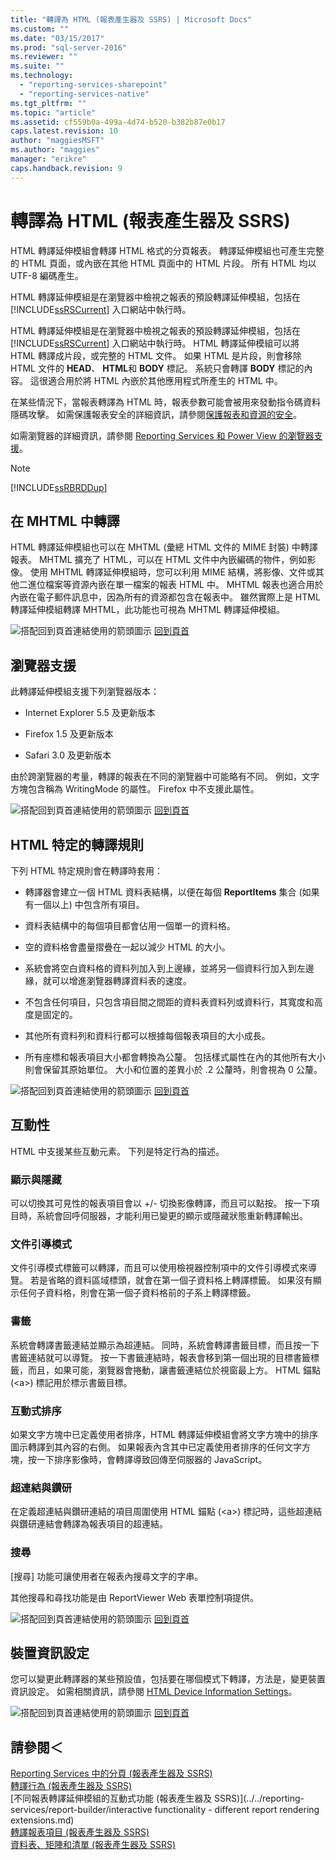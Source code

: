 ```yaml
---
title: "轉譯為 HTML (報表產生器及 SSRS) | Microsoft Docs"
ms.custom: ""
ms.date: "03/15/2017"
ms.prod: "sql-server-2016"
ms.reviewer: ""
ms.suite: ""
ms.technology: 
  - "reporting-services-sharepoint"
  - "reporting-services-native"
ms.tgt_pltfrm: ""
ms.topic: "article"
ms.assetid: cf559b0a-499a-4d74-b520-b382b87e0b17
caps.latest.revision: 10
author: "maggiesMSFT"
ms.author: "maggies"
manager: "erikre"
caps.handback.revision: 9
---
```

# 轉譯為 HTML (報表產生器及 SSRS)
  HTML 轉譯延伸模組會轉譯 HTML 格式的分頁報表。 轉譯延伸模組也可產生完整的 HTML 頁面，或內嵌在其他 HTML 頁面中的 HTML 片段。 所有 HTML 均以 UTF-8 編碼產生。  
  
 HTML 轉譯延伸模組是在瀏覽器中檢視之報表的預設轉譯延伸模組，包括在 [!INCLUDE[ssRSCurrent](../../includes/ssrscurrent-md.md)] 入口網站中執行時。  
  
 HTML 轉譯延伸模組是在瀏覽器中檢視之報表的預設轉譯延伸模組，包括在 [!INCLUDE[ssRSCurrent](../../includes/ssrscurrent-md.md)] 入口網站中執行時。 HTML 轉譯延伸模組可以將 HTML 轉譯成片段，或完整的 HTML 文件。 如果 HTML 是片段，則會移除 HTML 文件的 **HEAD**、 **HTML**和 **BODY** 標記。 系統只會轉譯 **BODY** 標記的內容。 這很適合用於將 HTML 內嵌於其他應用程式所產生的 HTML 中。  
  
 在某些情況下，當報表轉譯為 HTML 時，報表參數可能會被用來發動指令碼資料隱碼攻擊。 如需保護報表安全的詳細資訊，請參閱[保護報表和資源的安全](../../reporting-services/security/secure-reports-and-resources.md)。  
  
 如需瀏覽器的詳細資訊，請參閱 [Reporting Services 和 Power View 的瀏覽器支援](../../reporting-services/browser-support-for-reporting-services-and-power-view.md)。  
  
> [!NOTE]  
>  [!INCLUDE[ssRBRDDup](../../includes/ssrbrddup-md.md)]  
  
##  <a name="RenderingMHTML"></a> 在 MHTML 中轉譯  
 HTML 轉譯延伸模組也可以在 MHTML (彙總 HTML 文件的 MIME 封裝) 中轉譯報表。 MHTML 擴充了 HTML，可以在 HTML 文件中內嵌編碼的物件，例如影像。 使用 MHTML 轉譯延伸模組時，您可以利用 MIME 結構，將影像、文件或其他二進位檔案等資源內嵌在單一檔案的報表 HTML 中。 MHTML 報表也適合用於內嵌在電子郵件訊息中，因為所有的資源都包含在報表中。 雖然實際上是 HTML 轉譯延伸模組轉譯 MHTML，此功能也可視為 MHTML 轉譯延伸模組。  
  
 ![搭配回到頁首連結使用的箭頭圖示](../../analysis-services/instances/media/uparrow16x16.png "搭配回到頁首連結使用的箭頭圖示") [回到頁首](#BackToTop)  
  
##  <a name="BrowserSupport"></a> 瀏覽器支援  
 此轉譯延伸模組支援下列瀏覽器版本：  
  
-   Internet Explorer 5.5 及更新版本  
  
-   Firefox 1.5 及更新版本  
  
-   Safari 3.0 及更新版本  
  
 由於跨瀏覽器的考量，轉譯的報表在不同的瀏覽器中可能略有不同。 例如，文字方塊包含稱為 WritingMode 的屬性。 Firefox 中不支援此屬性。  
  
 ![搭配回到頁首連結使用的箭頭圖示](../../analysis-services/instances/media/uparrow16x16.png "搭配回到頁首連結使用的箭頭圖示") [回到頁首](#BackToTop)  
  
##  <a name="HTMLSpecificRenderingRules"></a> HTML 特定的轉譯規則  
 下列 HTML 特定規則會在轉譯時套用：  
  
-   轉譯器會建立一個 HTML 資料表結構，以便在每個 **ReportItems** 集合 (如果有一個以上) 中包含所有項目。  
  
-   資料表結構中的每個項目都會佔用一個單一的資料格。  
  
-   空的資料格會盡量摺疊在一起以減少 HTML 的大小。  
  
-   系統會將空白資料格的資料列加入到上邊緣，並將另一個資料行加入到左邊緣，就可以增進瀏覽器轉譯資料表的速度。  
  
-   不包含任何項目，只包含項目間之間距的資料表資料列或資料行，其寬度和高度是固定的。  
  
-   其他所有資料列和資料行都可以根據每個報表項目的大小成長。  
  
-   所有座標和報表項目大小都會轉換為公釐。 包括樣式屬性在內的其他所有大小則會保留其原始單位。 大小和位置的差異小於 .2 公釐時，則會視為 0 公釐。  
  
 ![搭配回到頁首連結使用的箭頭圖示](../../analysis-services/instances/media/uparrow16x16.png "搭配回到頁首連結使用的箭頭圖示") [回到頁首](#BackToTop)  
  
##  <a name="Interactivity"></a> 互動性  
 HTML 中支援某些互動元素。 下列是特定行為的描述。  
  
### 顯示與隱藏  
 可以切換其可見性的報表項目會以 +/- 切換影像轉譯，而且可以點按。 按一下項目時，系統會回呼伺服器，才能利用已變更的顯示或隱藏狀態重新轉譯輸出。  
  
### 文件引導模式  
 文件引導模式標籤可以轉譯，而且可以使用檢視器控制項中的文件引導模式來導覽。 若是省略的資料區域標頭，就會在第一個子資料格上轉譯標籤。 如果沒有顯示任何子資料格，則會在第一個子資料格前的子系上轉譯標籤。  
  
### 書籤  
 系統會轉譯書籤連結並顯示為超連結。 同時，系統會轉譯書籤目標，而且按一下書籤連結就可以導覽。 按一下書籤連結時，報表會移到第一個出現的目標書籤標籤，而且，如果可能，瀏覽器會捲動，讓書籤連結位於視窗最上方。 HTML 錨點 (\<a>) 標記用於標示書籤目標。  
  
### 互動式排序  
 如果文字方塊中已定義使用者排序，HTML 轉譯延伸模組會將文字方塊中的排序圖示轉譯到其內容的右側。 如果報表內含其中已定義使用者排序的任何文字方塊，按一下排序影像時，會轉譯導致回傳至伺服器的 JavaScript。  
  
### 超連結與鑽研  
 在定義超連結與鑽研連結的項目周圍使用 HTML 錨點 (\<a>) 標記時，這些超連結與鑽研連結會轉譯為報表項目的超連結。  
  
### 搜尋  
 [搜尋] 功能可讓使用者在報表內搜尋文字的字串。  
  
 其他搜尋和尋找功能是由 ReportViewer Web 表單控制項提供。  
  
 ![搭配回到頁首連結使用的箭頭圖示](../../analysis-services/instances/media/uparrow16x16.png "搭配回到頁首連結使用的箭頭圖示") [回到頁首](#BackToTop)  
  
##  <a name="DeviceInfo"></a> 裝置資訊設定  
 您可以變更此轉譯器的某些預設值，包括要在哪個模式下轉譯，方法是，變更裝置資訊設定。 如需相關資訊，請參閱 [HTML Device Information Settings](../../reporting-services/html-device-information-settings.md)。  
  
 ![搭配回到頁首連結使用的箭頭圖示](../../analysis-services/instances/media/uparrow16x16.png "搭配回到頁首連結使用的箭頭圖示") [回到頁首](#BackToTop)  
  
## 請參閱＜  
 [Reporting Services 中的分頁 &#40;報表產生器及 SSRS&#41;](../../reporting-services/report-design/pagination-in-reporting-services-report-builder-and-ssrs.md)   
 [轉譯行為 &#40;報表產生器及 SSRS&#41;](../../reporting-services/report-design/rendering-behaviors-report-builder-and-ssrs.md)   
 [不同報表轉譯延伸模組的互動式功能 &#40;報表產生器及 SSRS&#41;](../../reporting-services/report-builder/interactive functionality - different report rendering extensions.md)   
 [轉譯報表項目 &#40;報表產生器及 SSRS&#41;](../../reporting-services/report-design/rendering-report-items-report-builder-and-ssrs.md)   
 [資料表、矩陣和清單 &#40;報表產生器及 SSRS&#41;](../../reporting-services/report-design/tables-matrices-and-lists-report-builder-and-ssrs.md)  
  
  